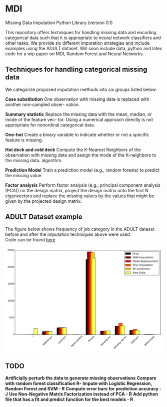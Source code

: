 # MDI
Missing Data Imputation Python Library (version 0.1)

This repository offers techniques for handling missing data and encoding categorical data such that it is appropriate to neural network classifiers and other tasks. We provide six different imputation strategies and include examples using the ADULT dataset. Will soon include data, python and latex code for a wip paper on MDI, Random Forest and Neural Networks.

## Techniques for handling categorical missing data
We categorize proposed imputation methods into six groups listed below:

**Case substitution**
One observation with missing data is replaced with another non-sampled obser- vation.

**Summary statistic**
Replace the missing data with the mean, median, or mode of the feature vec- tor. Using a numerical approach directly is not appropriate for nonordinal categorical data.

**One-hot**
Create a binary variable to indicate whether or not a specific feature is missing.

**Hot deck and cold deck**
Compute the K-Nearest Neighbors of the observation with missing data and assign the mode of the K-neighbors to the missing data. algorithm.

**Prediction Model**
Train a prediction model (e.g., random forests) to predict the missing value.

**Factor analysis**
Perform factor analysis (e.g., principal component analysis (PCA)) on the design matrix, project the design matrix onto the first N eigenvectors and replace the missing values by the values that might be given by the projected design matrix.

## ADULT Dataset example ##
The figure below shows frequency of job category in the ADULT dataset before
and after the imputation techniques above were used.  
Code can be found [here](example_adult.py)

![ADULT dataset Imputation](data_hist_imput.png)

## TODO
**Artificially perturb the data to generate missing observations**
**Compare with random forest classification R-**
**Impute with Logistic Regression, Random Forest and SVM - R**
**Compute error bars for prediction accuracy - J**
**Use Non-Negative Matrix Factorization instead of PCA - R**
**Add python file that has a fit and predict function for the best models - R**
